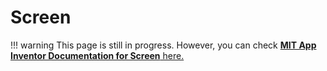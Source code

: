 # Screen

!!! warning
    This page is still in progress.
    However, you can check [**MIT App Inventor Documentation for Screen** here.](http://ai2.appinventor.mit.edu/reference/components/userinterface.html#Screen)
